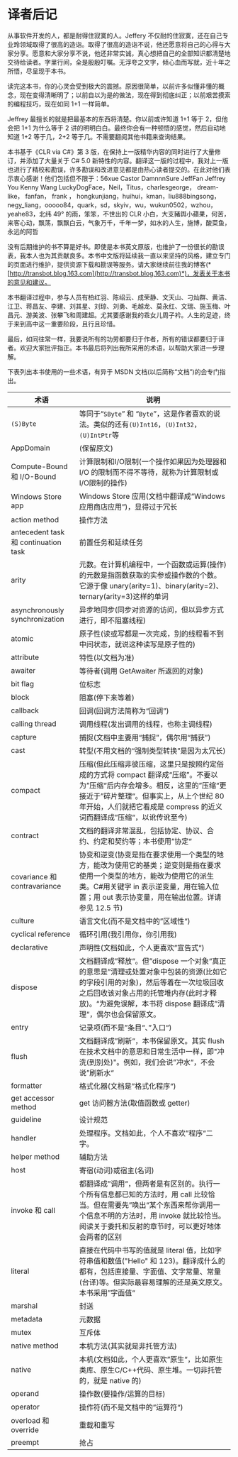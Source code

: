 # 译者后记

从事软件开发的人，都是耐得住寂寞的人。Jeffery 不仅耐的住寂寞，还在自己专业玲领域取得了很高的造诣。取得了很高的造诣不说，他还愿意将自己的心得与大家分享。愿意和大家分享不说，他还非常实诚，真心想把自己的全部知识都清楚地交待给读者。字里行间，全是殷殷叮嘱。无浮夸之文字，倾心血而写就，近十年之所悟，尽呈现于本书。

读完这本书，你的心灵会受到极大的震撼。原因很简单，以前许多似懂非懂的概念，现在变得清晰明了；以前自以为是的做法，现在得到彻底纠正；以前艰苦摸索的编程技巧，现在如同 1+1 一样简单。

Jeffrey 最擅长的就是把最基本的东西将清楚。你以前或许知道 1+1 等于 2，但他会把 1+1 为什么等于 2 讲的明明白白。最终你会有一种顿悟的感觉，然后自动地知道 1+2 等于几，2+2 等于几。不需要翻阅其他书籍来查询结果。

本书基于《CLR via C#》第 3 版，在保持上一版精华内容的同时进行了大量修订，并添加了大量关于 C# 5.0 新特性的内容。翻译这一版的过程中，我对上一版也进行了精校和勘误，许多勘误和改进意见都是由热心读者提交的。在此对他们表示衷心感谢！他们包括但不限于：56xue Castor DamnnnSure JeffFan Jeffrey You Kenny Wang LuckyDogFace，Neil，Titus，charlesgeorge， dream-like， fanfan， frank ， hongkunjiang，huihui，kman，liu888bingsong，negy_liang，ooooo84，quark，sd，skyiv，wu，wukun0502，wzhou，yeahe83，北纬 49° 的雨，笨笨，不世出的 CLR 小白，大支豬舆小蘋果，何苦，来客心动，飘荡，飘飘白云，气象万千，千年一梦，如水的人生，施博，酸菜鱼，永远的阿哲

没有后期维护的书不算是好书。即使是本书英文原版，也维护了一份很长的勘误表，我本人也为其贡献良多。本书中文版将延续我一直以来坚持的风格，建立专门的页面进行维护，提供资源下载和勘误等服务。请大家继续前往我的博客(*[http://transbot.blog.163.com](http://transbot.blog.163.com)*)，发表关于本书的意见和建议。

本书翻译过程中，参与人员有柏红羽、陈绍云、成荣静、文天山、刁灿群、黄洁、江卫、蒋昌友、李建、刘其星、刘琼、刘勇、毛越龙、莫永红、文瑞、施玉梅、叶昌元、游美波、张攀飞和周建超。尤其要感谢我的乖女儿周子衿。人生的足迹，终于来到高中这一重要阶段，且行且珍惜。

最后，如同往常一样，我要说所有的功劳都要归于作者，所有的错误都要归于译者。欢迎大家批评指正。本书最后将列出我所采用的术语，以帮助大家进一步理解。

下表列出本书使用的一些术语，有异于 MSDN 文档(以后简称“文档”)的会专门指出。

|术语|说明|
|---|---|
|`(S)Byte`|等同于“`SByte`” 和 “`Byte`”，这是作者喜欢的说法。类似的还有`(U)Int16`，`(U)Int32`，`(U)IntPtr`等|
|AppDomain|(保留原文)|
|Compute-Bound 和 I/O-Bound|计算限制和I/O限制(一个操作如果因为处理器和 I/O 的限制而不得不等待，就称为计算限制或 I/O限制的操作)|
|Windows Store app|Windows Store 应用(文档中翻译成“Windows 应用商店应用”)，显得过于冗长|
|action method|操作方法|
|antecedent task 和 continuation task|前置任务和延续任务|
|arity|元数。在计算机编程中，一个函数或运算(操作)的元数是指函数获取的实参或操作数的个数。它源于像 unary(arity=1)、binary(arity=2)、ternary(arity=3)这样的单词|
|asynchronously synchronization|异步地同步(同步对资源的访问，但以异步方式进行，即不阻塞线程)|
|atomic|原子性(读或写都是一次完成，别的线程看不到中间状态，就说这种读写是原子性的)|
|attribute|特性(以文档为准)|
|awaiter|等待者(调用 GetAwaiter 所返回的对象)|
|bit flag|位标志|
|block|阻塞(停下来等着)|
|callback|回调(回调方法简称为“回调”)|
|calling thread|调用线程(发出调用的线程，也称主调线程)|
|capture|捕捉(文档中主要用“捕捉”，偶尔用“捕获”)|
|cast|转型(不用文档的“强制类型转换”是因为太冗长)|
|compact|压缩(但此压缩非彼压缩，这里只是按照约定俗成的方式将 compact 翻译成“压缩”。不要以为”压缩“后内存会增多。相反，这里的”压缩“更接近于”碎片整理“。但事实上，从上个世纪 80 年开始，人们就把它看成是 compress 的近义词而翻译成”压缩“，以讹传讹至今)|
|contract|文档的翻译非常混乱，包括协定、协议、合约、约定和契约等；本书使用”协定“|
|covariance 和 contravariance|协变和逆变(协变是指在要求使用一个类型的地方，能改为使用它的基类；逆变则是指在要求使用一个类型的地方，能改为使用它的派生类。C#用关键字 in 表示逆变量，用在输入位置；用 out 表示协变量，用在输出位置。详请参见 12.5 节)|
|culture|语言文化(而不是文档中的”区域性“)|
|cyclical reference|循环引用(我引用你，你引用我)|
|declarative|声明性(文档如此，个人更喜欢”宣告式“)|
|dispose|文档翻译成”释放“。但”dispose 一个对象“真正的意思是”清理或处置对象中包装的资源(比如它的字段引用的对象)，然后等着在一次垃圾回收之后回收该对象占用的托管堆内存(此时才释放)。“为避免误解，本书将 dispose 翻译成”清理“，偶尔也会保留原文。|
|entry|记录项(而不是”条目“、”入口“)|
|flush|文档翻译成”刷新“，本书保留原文。其实 flush 在技术文档中的意思和日常生活中一样，即"冲洗(到别处)"。例如，我们会说”冲水“，不会说”刷新水“|
|formatter|格式化器(文档是”格式化程序“)|
|get accessor method|get 访问器方法(取值函数或 getter)|
|guideline|设计规范|
|handler|处理程序。文档如此，个人不喜欢”程序“二字。|
|helper method|辅助方法|
|host|寄宿(动词)或宿主(名词)|
|invoke 和 call|都翻译成”调用“，但两者是有区别的。执行一个所有信息都已知的方法时，用 call 比较恰当。但在需要先”唤出“某个东西来帮你调用一个信息不明的方法时，用 invoke 就比较恰当。阅读关于委托和反射的章节时，可以更好地体会两者的区别|
|literal|直接在代码中书写的值就是 literal 值，比如字符串值和数值("Hello" 和 123)。翻译成什么的都有，包括直接量、字面值、文字常量、常量(台译)等。但实际最容易理解的还是英文原文。本书采用”字面值“|
|marshal|封送|
|metadata|元数据|
|mutex|互斥体|
|native method|本机方法(其实就是非托管方法)|
|native|本机(文档如此，个人更喜欢”原生“，比如原生类库、原生C/C++代码、原生堆。一切非托管的，就是 native 的)|
|operand|操作数(要操作/运算的目标)|
|operator|操作符(而不是文档中的”运算符“)|
|overload 和 override|重载和重写|
|preempt|抢占|
